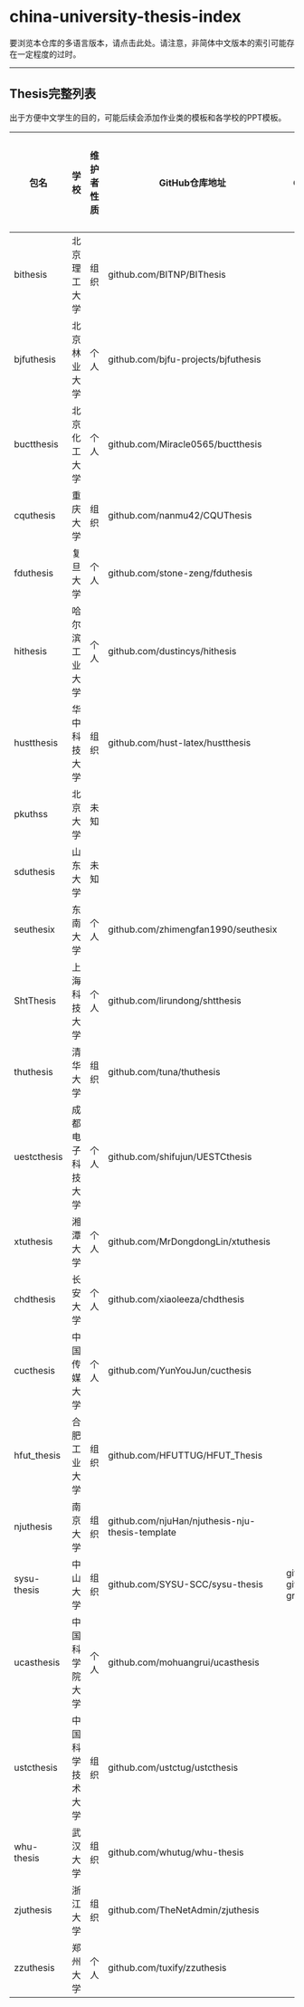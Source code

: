 # china-university-thesis-index

要浏览本仓库的多语言版本，请点击此处。请注意，非简体中文版本的索引可能存在一定程度的过时。

---

## Thesis完整列表

出于方便中文学生的目的，可能后续会添加作业类的模板和各学校的PPT模板。

<!-- MARKDOWN_TABLE BEGIN -->
<!-- WARNING: THIS TABLE IS MAINTAINED BY PROGRAMME, YOU SHOULD ADD DATA TO COLLECTION JSON -->
| 包名 | 学校 | 维护者性质 | GitHub仓库地址 | Gitee仓库地址 | GitLab仓库地址 | CTAN仓库地址 | 被学校承认状态 |
| - | - | - | - | - | - | - | - |
| bithesis | 北京理工大学 | 组织 | github.com/BITNP/BIThesis |  |  | ctan.org/pkg/bithesis |  |
| bjfuthesis | 北京林业大学 | 个人 | github.com/bjfu-projects/bjfuthesis |  |  | ctan.org/pkg/bjfuthesis |  |
| buctthesis | 北京化工大学 | 个人 | github.com/Miracle0565/buctthesis |  |  | ctan.org/pkg/buctthesis | 暂未承认 |
| cquthesis | 重庆大学 | 组织 | github.com/nanmu42/CQUThesis |  |  | ctan.org/pkg/cquthesis |  |
| fduthesis | 复旦大学 | 个人 | github.com/stone-zeng/fduthesis |  |  | ctan.org/pkg/fduthesis |  |
| hithesis | 哈尔滨工业大学 | 个人 | github.com/dustincys/hithesis |  |  | ctan.org/pkg/hithesis |  |
| hustthesis | 华中科技大学 | 组织 | github.com/hust-latex/hustthesis |  |  | ctan.org/pkg/hustthesis |  |
| pkuthss | 北京大学 | 未知 |  |  |  | ctan.org/pkg/pkuthss |  |
| sduthesis | 山东大学 | 未知 |  |  |  | ctan.org/pkg/sduthesis |  |
| seuthesix | 东南大学 | 个人 | github.com/zhimengfan1990/seuthesix |  |  | ctan.org/pkg/seuthesix |  |
| ShtThesis | 上海科技大学 | 个人 | github.com/lirundong/shtthesis |  |  | ctan.org/pkg/shtthesis |  |
| thuthesis | 清华大学 | 组织 | github.com/tuna/thuthesis |  |  | ctan.org/pkg/thuthesis |  |
| uestcthesis | 成都电子科技大学 | 个人 | github.com/shifujun/UESTCthesis |  |  | ctan.org/pkg/uestcthesis |  |
| xtuthesis | 湘潭大学 | 个人 | github.com/MrDongdongLin/xtuthesis |  |  | ctan.org/pkg/xtuthesis |  |
| chdthesis | 长安大学 | 个人 | github.com/xiaoleeza/chdthesis |  |  |  |  |
| cucthesis | 中国传媒大学 | 个人 | github.com/YunYouJun/cucthesis |  |  |  |  |
| hfut_thesis | 合肥工业大学 | 组织 | github.com/HFUTTUG/HFUT_Thesis |  |  |  |  |
| njuthesis | 南京大学 | 组织 | github.com/njuHan/njuthesis-nju-thesis-template |  |  |  |  |
| sysu-thesis | 中山大学 | 组织 | github.com/SYSU-SCC/sysu-thesis | gitlab.com/sysu-gitlab/latex-group/thesis |  |  | 教师支持 |
| ucasthesis | 中国科学院大学 | 个人 | github.com/mohuangrui/ucasthesis |  |  |  |  |
| ustcthesis | 中国科学技术大学 | 组织 | github.com/ustctug/ustcthesis |  |  |  | 官方 |
| whu-thesis | 武汉大学 | 组织 | github.com/whutug/whu-thesis |  |  |  | 教师支持 |
| zjuthesis | 浙江大学 | 组织 | github.com/TheNetAdmin/zjuthesis |  |  |  |  |
| zzuthesis | 郑州大学 | 个人 | github.com/tuxify/zzuthesis |  |  |  |  |

<!-- MARKDOWN_TABLE END -->

